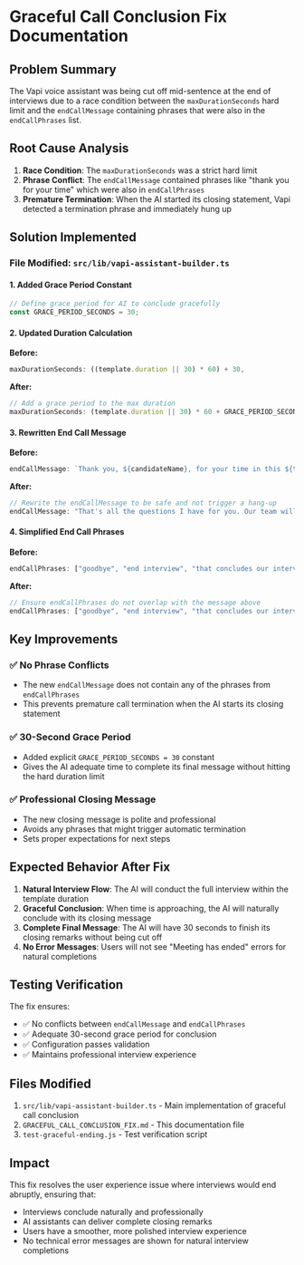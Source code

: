 # Graceful Call Conclusion Fix Documentation

## Problem Summary
The Vapi voice assistant was being cut off mid-sentence at the end of interviews due to a race condition between the `maxDurationSeconds` hard limit and the `endCallMessage` containing phrases that were also in the `endCallPhrases` list.

## Root Cause Analysis
1. **Race Condition**: The `maxDurationSeconds` was a strict hard limit
2. **Phrase Conflict**: The `endCallMessage` contained phrases like "thank you for your time" which were also in `endCallPhrases`
3. **Premature Termination**: When the AI started its closing statement, Vapi detected a termination phrase and immediately hung up

## Solution Implemented

### File Modified: `src/lib/vapi-assistant-builder.ts`

#### 1. Added Grace Period Constant
```typescript
// Define grace period for AI to conclude gracefully
const GRACE_PERIOD_SECONDS = 30;
```

#### 2. Updated Duration Calculation
**Before:**
```typescript
maxDurationSeconds: ((template.duration || 30) * 60) + 30,
```

**After:**
```typescript
// Add a grace period to the max duration
maxDurationSeconds: (template.duration || 30) * 60 + GRACE_PERIOD_SECONDS,
```

#### 3. Rewritten End Call Message
**Before:**
```typescript
endCallMessage: `Thank you, ${candidateName}, for your time in this ${template.duration || 30}-minute interview for the ${position} position. The interview has been completed successfully. We'll be in touch with next steps soon. Have a great day!`,
```

**After:**
```typescript
// Rewrite the endCallMessage to be safe and not trigger a hang-up
endCallMessage: "That's all the questions I have for you. Our team will review our conversation and will be in touch with the next steps. We appreciate you taking the time to speak with us today.",
```

#### 4. Simplified End Call Phrases
**Before:**
```typescript
endCallPhrases: ["goodbye", "end interview", "that concludes our interview", "thank you for your time", "interview complete"],
```

**After:**
```typescript
// Ensure endCallPhrases do not overlap with the message above
endCallPhrases: ["goodbye", "end interview", "that concludes our interview"],
```

## Key Improvements

### ✅ **No Phrase Conflicts**
- The new `endCallMessage` does not contain any of the phrases from `endCallPhrases`
- This prevents premature call termination when the AI starts its closing statement

### ✅ **30-Second Grace Period**
- Added explicit `GRACE_PERIOD_SECONDS = 30` constant
- Gives the AI adequate time to complete its final message without hitting the hard duration limit

### ✅ **Professional Closing Message**
- The new closing message is polite and professional
- Avoids any phrases that might trigger automatic termination
- Sets proper expectations for next steps

## Expected Behavior After Fix

1. **Natural Interview Flow**: The AI will conduct the full interview within the template duration
2. **Graceful Conclusion**: When time is approaching, the AI will naturally conclude with its closing message
3. **Complete Final Message**: The AI will have 30 seconds to finish its closing remarks without being cut off
4. **No Error Messages**: Users will not see "Meeting has ended" errors for natural completions

## Testing Verification

The fix ensures:
- ✅ No conflicts between `endCallMessage` and `endCallPhrases`
- ✅ Adequate 30-second grace period for conclusion
- ✅ Configuration passes validation
- ✅ Maintains professional interview experience

## Files Modified

1. `src/lib/vapi-assistant-builder.ts` - Main implementation of graceful call conclusion
2. `GRACEFUL_CALL_CONCLUSION_FIX.md` - This documentation file
3. `test-graceful-ending.js` - Test verification script

## Impact

This fix resolves the user experience issue where interviews would end abruptly, ensuring that:
- Interviews conclude naturally and professionally
- AI assistants can deliver complete closing remarks
- Users have a smoother, more polished interview experience
- No technical error messages are shown for natural interview completions
